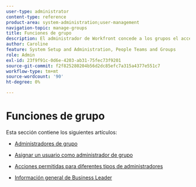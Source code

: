 ```yaml
---
user-type: administrator
content-type: reference
product-area: system-administration;user-management
navigation-topic: manage-groups
title: Funciones de grupo
description: El administrador de Workfront concede a los grupos el acceso a las áreas de Workfront en las que necesitan trabajar y comunicarse. Cada grupo puede mantener su información de Workfront, como usuarios, plantillas, formularios personalizados y proyectos separados de los de otros departamentos. Se requiere al menos un administrador de grupo para cada grupo. Pueden existir hasta 14 niveles de subgrupos bajo un grupo.
author: Caroline
feature: System Setup and Administration, People Teams and Groups
role: Admin
exl-id: 23f9f91c-0d6e-4203-ab31-75fec73f9201
source-git-commit: f2f825280204b56d2dc85efc7a315a4377e551c7
workflow-type: tm+mt
source-wordcount: '90'
ht-degree: 0%

---
```


# Funciones de grupo

Esta sección contiene los siguientes artículos:

* [Administradores de grupo](../../../administration-and-setup/manage-groups/group-roles/group-administrators.md)

* [Asignar un usuario como administrador de grupo](../../../administration-and-setup/manage-groups/group-roles/assign-user-as-group-administrator.md)
* [Acciones permitidas para diferentes tipos de administradores](../../../administration-and-setup/manage-groups/group-roles/group-actions-allowed-different-types-admins.md)

* [Información general de Business Leader](../../../administration-and-setup/manage-groups/group-roles/business-leader-overview.md)
